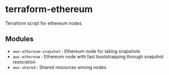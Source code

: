 # terraform-ethereum
Terraform script for ethereum nodes

## Modules

- `aws-ethereum-snapshot` : Ethereum node for taking snapshots
- `aws-ethereum` : Ethereum node with fast bootstrapping through snapshot restoration
- `aws-shared` : Shared resources among nodes